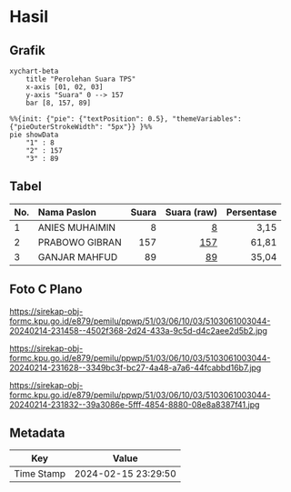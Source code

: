 # Hasil

## Grafik

```mermaid
xychart-beta
    title "Perolehan Suara TPS"
    x-axis [01, 02, 03]
    y-axis "Suara" 0 --> 157
    bar [8, 157, 89]
```

```mermaid
%%{init: {"pie": {"textPosition": 0.5}, "themeVariables": {"pieOuterStrokeWidth": "5px"}} }%%
pie showData
    "1" : 8
    "2" : 157
    "3" : 89
```

## Tabel

| No. | Nama Paslon    | Suara | Suara (raw) | Persentase |
|:--- |:-------------- | -----:| -----------:| ----------:|
| 1   | ANIES MUHAIMIN | 8     | [8][p-1]    | 3,15       |
| 2   | PRABOWO GIBRAN | 157   | [157][p-2]  | 61,81      |
| 3   | GANJAR MAHFUD  | 89    | [89][p-3]   | 35,04      |


[p-1]: https://github.com/gigit-pemilu/pemilu-2024-51-bali/blob/main/pilpres/hitung-suara/sub/51-bali/sub/03-badung/sub/06-kuta-utara/sub/1003-kerobokan-kaja/sub/044-tps/sub/paslon-1.txt
[p-2]: https://github.com/gigit-pemilu/pemilu-2024-51-bali/blob/main/pilpres/hitung-suara/sub/51-bali/sub/03-badung/sub/06-kuta-utara/sub/1003-kerobokan-kaja/sub/044-tps/sub/paslon-2.txt
[p-3]: https://github.com/gigit-pemilu/pemilu-2024-51-bali/blob/main/pilpres/hitung-suara/sub/51-bali/sub/03-badung/sub/06-kuta-utara/sub/1003-kerobokan-kaja/sub/044-tps/sub/paslon-3.txt

## Foto C Plano

https://sirekap-obj-formc.kpu.go.id/e879/pemilu/ppwp/51/03/06/10/03/5103061003044-20240214-231458--4502f368-2d24-433a-9c5d-d4c2aee2d5b2.jpg

https://sirekap-obj-formc.kpu.go.id/e879/pemilu/ppwp/51/03/06/10/03/5103061003044-20240214-231628--3349bc3f-bc27-4a48-a7a6-44fcabbd16b7.jpg

https://sirekap-obj-formc.kpu.go.id/e879/pemilu/ppwp/51/03/06/10/03/5103061003044-20240214-231832--39a3086e-5fff-4854-8880-08e8a8387f41.jpg


## Metadata

| Key        | Value               |
| ---------- | ------------------- |
| Time Stamp | 2024-02-15 23:29:50 |



